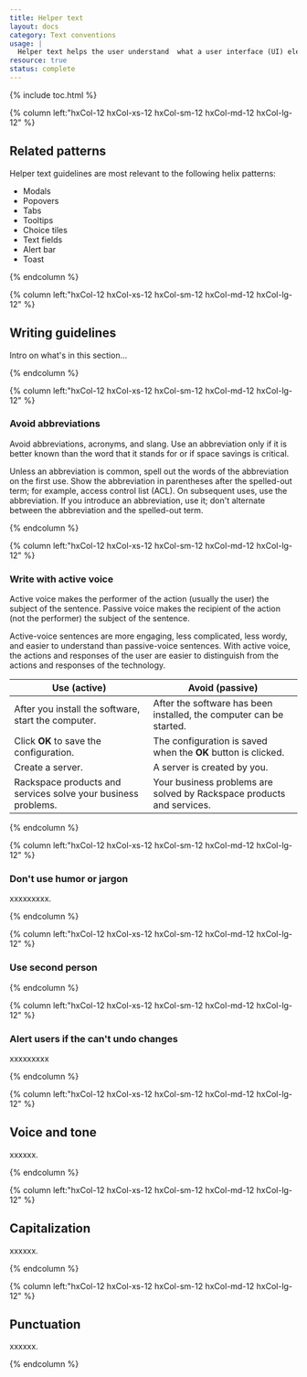 ```yaml
---
title: Helper text
layout: docs
category: Text conventions
usage: |
  Helper text helps the user understand  what a user interface (UI) element is, and how it can be used. Helper text can be displayed on the page persistently, or can be displayed when the user hovers over a UI element.
resource: true
status: complete
---
```


{% include toc.html %}

<section class="static-section"  markdown="1">

<div class="hxRow" markdown="1">

{% column left:"hxCol-12 hxCol-xs-12 hxCol-sm-12 hxCol-md-12 hxCol-lg-12" %}

## Related patterns

Helper text guidelines are most relevant to the following helix patterns:

- Modals
- Popovers
- Tabs
- Tooltips
- Choice tiles
- Text fields
- Alert bar
- Toast

{% endcolumn %}

</div>
</section>

<section class="static-section"  markdown="1">

<div class="hxRow" markdown="1">

{% column left:"hxCol-12 hxCol-xs-12 hxCol-sm-12 hxCol-md-12 hxCol-lg-12" %}

## Writing guidelines

Intro on what's in this section...

{% endcolumn %}

</div>

</section>

<section class="static-section"  markdown="1">

<div class="hxRow" markdown="1">

{% column left:"hxCol-12 hxCol-xs-12 hxCol-sm-12 hxCol-md-12 hxCol-lg-12" %}

### Avoid abbreviations

Avoid abbreviations, acronyms, and slang. Use an abbreviation only if it is better known than the word that it stands for or if space savings is critical.

Unless an abbreviation is common, spell out the words of the abbreviation on the first use. Show the abbreviation in parentheses after the spelled-out term; for example, access control list (ACL). On subsequent uses, use the abbreviation. If you introduce an abbreviation, use it; don't alternate between the abbreviation and the spelled-out term.

{% endcolumn %}

</div>

</section>

<section class="static-section"  markdown="1">

<div class="hxRow" markdown="1">

{% column left:"hxCol-12 hxCol-xs-12 hxCol-sm-12 hxCol-md-12 hxCol-lg-12" %}

### Write with active voice

Active voice makes the performer of the action (usually the user) the subject of the sentence. Passive voice makes the recipient of the action (not the performer) the subject of the sentence.

Active-voice sentences are more engaging, less complicated, less wordy, and easier to understand than passive-voice sentences. With active voice, the actions and responses of the user are easier to distinguish from the actions and responses of the technology.

| Use (active) | Avoid (passive) |
| --- | --- |
| After you install the software, start the computer. | After the software has been installed, the computer can be started. |
| Click **OK** to save the configuration. | The configuration is saved when the **OK** button is clicked. |
| Create a server. | A server is created by you. |
| Rackspace products and services solve your business problems. | Your business problems are solved by Rackspace products and services. |



{% endcolumn %}

</div>

</section>

<section class="static-section"  markdown="1">

<div class="hxRow" markdown="1">

{% column left:"hxCol-12 hxCol-xs-12 hxCol-sm-12 hxCol-md-12 hxCol-lg-12" %}

### Don't use humor or jargon

xxxxxxxxx.

{% endcolumn %}

</div>

</section>

<section class="static-section"  markdown="1">

<div class="hxRow" markdown="1">

{% column left:"hxCol-12 hxCol-xs-12 hxCol-sm-12 hxCol-md-12 hxCol-lg-12" %}

### Use second person

{% endcolumn %}

</div>

</section>

<section class="static-section"  markdown="1">

<div class="hxRow" markdown="1">

{% column left:"hxCol-12 hxCol-xs-12 hxCol-sm-12 hxCol-md-12 hxCol-lg-12" %}

### Alert users if the can't undo changes

xxxxxxxxx

{% endcolumn %}

</div>

</section>

<section class="static-section"  markdown="1">

<div class="hxRow" markdown="1">

{% column left:"hxCol-12 hxCol-xs-12 hxCol-sm-12 hxCol-md-12 hxCol-lg-12" %}

## Voice and tone

xxxxxx.

{% endcolumn %}

</div>

</section>

<section class="static-section"  markdown="1">

<div class="hxRow" markdown="1">

{% column left:"hxCol-12 hxCol-xs-12 hxCol-sm-12 hxCol-md-12 hxCol-lg-12" %}

## Capitalization

xxxxxx.

{% endcolumn %}

</div>

</section>

<section class="static-section"  markdown="1">

<div class="hxRow" markdown="1">

{% column left:"hxCol-12 hxCol-xs-12 hxCol-sm-12 hxCol-md-12 hxCol-lg-12" %}

## Punctuation

xxxxxx.

{% endcolumn %}

</div>

</section>
